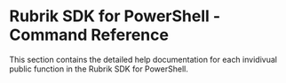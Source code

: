 # Rubrik SDK for PowerShell - Command Reference

This section contains the detailed help documentation for each invidivual public function in the Rubrik SDK for PowerShell. 
